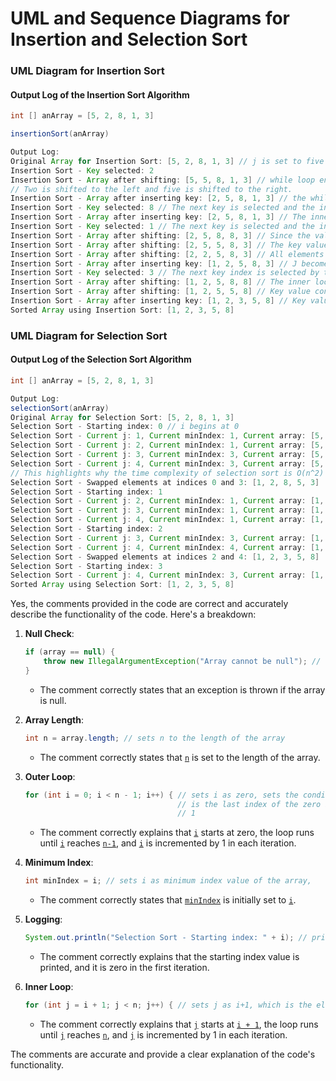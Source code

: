 # UML and Sequence Diagrams for Insertion and Selection Sort

### UML Diagram for Insertion Sort

#### Output Log of the Insertion Sort Algorithm
```java 
int [] anArray = [5, 2, 8, 1, 3]

insertionSort(anArray)

Output Log:
Original Array for Insertion Sort: [5, 2, 8, 1, 3] // j is set to five and key is set to two 
Insertion Sort - Key selected: 2
Insertion Sort - Array after shifting: [5, 5, 8, 1, 3] // while loop encounters the condition array[j] > key, so the value of the element at the current index of j is set to the value of the element at the current index of j+1. This effectively shifts the element at the current index of j to the right by one index to the current index value of the key. 
// Two is shifted to the left and five is shifted to the right.
Insertion Sort - Array after inserting key: [2, 5, 8, 1, 3] // the while loop ends and the value of the key is set to the value of the element at the current index of j+1. This completes the first incteration of the outer loop and i is incremented by one.
Insertion Sort - Key selected: 8 // The next key is selected and the inner loop condition is checked.
Insertion Sort - Array after inserting key: [2, 5, 8, 1, 3] // The inner loop condition is not met, since key is great than the value of the element at the current index of j, and the inner loop ends.
Insertion Sort - Key selected: 1 // The next key is selected and the inner loop condition is checked.
Insertion Sort - Array after shifting: [2, 5, 8, 8, 3] // Since the value of the key is less than the value of the element at the current index of j, the value of the element at the current index of j is set to the value of the element at the current index of j+1. This effectively shifts the element at the current index of j to the right by one index to the current index value of the key.
Insertion Sort - Array after shifting: [2, 5, 5, 8, 3] // The key value is one. This value is less than all other elements in the array so it continues to shift to the beginnig of the array. 
Insertion Sort - Array after shifting: [2, 2, 5, 8, 3] // All elements of array[j]  are greater than key so j is decremented by one each iteration of the inner loop and the key value is checked against the new array[j] value each time.
Insertion Sort - Array after inserting key: [1, 2, 5, 8, 3] // J becomes -1 when the key reaches the beginning of the array and the while loop ends.
Insertion Sort - Key selected: 3 // The next key index is selected by the outer loop
Insertion Sort - Array after shifting: [1, 2, 5, 8, 8] // The inner loop array[j] is greater than key so the value of the element at the current index of j, which is one index before because j is decremented by one, set to the value of the element at the current index of j+1. This shifts the elements to the left and compares each element to the key value until the inner loop conditional is no longer met.
Insertion Sort - Array after shifting: [1, 2, 5, 5, 8] // Key value continues to shift to the left until the inner loop conditional is no longer met.
Insertion Sort - Array after inserting key: [1, 2, 3, 5, 8] // Key value is greater than the value of the element at the current index of j so the inner loop ends and the key value is set to the value of the element at the current index of j+1.
Sorted Array using Insertion Sort: [1, 2, 3, 5, 8] 

```

### UML Diagram for Selection Sort
#### Output Log of the Selection Sort Algorithm

```java
int [] anArray = [5, 2, 8, 1, 3]

Output Log:
selectionSort(anArray)
Original Array for Selection Sort: [5, 2, 8, 1, 3]
Selection Sort - Starting index: 0 // i begins at 0
Selection Sort - Current j: 1, Current minIndex: 1, Current array: [5, 2, 8, 1, 3] // j begins at 1, minIndex is incremented to 1
Selection Sort - Current j: 2, Current minIndex: 1, Current array: [5, 2, 8, 1, 3] // inner loop continues until the end of the array (condition j < n)
Selection Sort - Current j: 3, Current minIndex: 3, Current array: [5, 2, 8, 1, 3] // element value one is less than the current minIndex value so minIndex is set to the j index. Boolean swapped is set to true.
Selection Sort - Current j: 4, Current minIndex: 3, Current array: [5, 2, 8, 1, 3] // j continues to the end of the array. 
// This highlights why the time complexity of selection sort is O(n^2) as it has to iterate through the array entirely in the inner loop as each element [i] of the outer loop is compared to the all of the other elements of the array using the inner loop during each iteration of the outer loop.
Selection Sort - Swapped elements at indices 0 and 3: [1, 2, 8, 5, 3]
Selection Sort - Starting index: 1
Selection Sort - Current j: 2, Current minIndex: 1, Current array: [1, 2, 8, 5, 3]
Selection Sort - Current j: 3, Current minIndex: 1, Current array: [1, 2, 8, 5, 3]
Selection Sort - Current j: 4, Current minIndex: 1, Current array: [1, 2, 8, 5, 3]
Selection Sort - Starting index: 2
Selection Sort - Current j: 3, Current minIndex: 3, Current array: [1, 2, 8, 5, 3]
Selection Sort - Current j: 4, Current minIndex: 4, Current array: [1, 2, 8, 5, 3]
Selection Sort - Swapped elements at indices 2 and 4: [1, 2, 3, 5, 8]
Selection Sort - Starting index: 3
Selection Sort - Current j: 4, Current minIndex: 3, Current array: [1, 2, 3, 5, 8]
Sorted Array using Selection Sort: [1, 2, 3, 5, 8]
```

Yes, the comments provided in the code are correct and accurately describe the functionality of the code. Here's a breakdown:

1. **Null Check**:
    ```java
    if (array == null) {
        throw new IllegalArgumentException("Array cannot be null"); // throws an exception if the array is null
    }
    ```
    - The comment correctly states that an exception is thrown if the array is null.

2. **Array Length**:
    ```java
    int n = array.length; // sets n to the length of the array
    ```
    - The comment correctly states that [`n`](command:_github.copilot.openSymbolFromReferences?%5B%22%22%2C%5B%7B%22uri%22%3A%7B%22scheme%22%3A%22file%22%2C%22authority%22%3A%22%22%2C%22path%22%3A%22%2Fe%3A%2FCis232Decoupled%2FRecursionSortingProject%2Fsrc%2FAssignment%2FSortAlgo%2FInsertionAndSelectionSort.java%22%2C%22query%22%3A%22%22%2C%22fragment%22%3A%22%22%7D%2C%22pos%22%3A%7B%22line%22%3A31%2C%22character%22%3A12%7D%7D%5D%2C%222c7086ff-dd3a-4b95-8c4b-fd42667ee015%22%5D "Go to definition") is set to the length of the array.

3. **Outer Loop**:
    ```java
    for (int i = 0; i < n - 1; i++) { // sets i as zero, sets the condition for i to stop when it reaches n-1, which
                                      // is the last index of the zero indexed array, and sets the increment of i by
                                      // 1
    ```
    - The comment correctly explains that [`i`](command:_github.copilot.openSymbolFromReferences?%5B%22%22%2C%5B%7B%22uri%22%3A%7B%22scheme%22%3A%22file%22%2C%22authority%22%3A%22%22%2C%22path%22%3A%22%2Fe%3A%2FCis232Decoupled%2FRecursionSortingProject%2Fsrc%2FAssignment%2FSortAlgo%2FInsertionAndSelectionSort.java%22%2C%22query%22%3A%22%22%2C%22fragment%22%3A%22%22%7D%2C%22pos%22%3A%7B%22line%22%3A32%2C%22character%22%3A17%7D%7D%5D%2C%222c7086ff-dd3a-4b95-8c4b-fd42667ee015%22%5D "Go to definition") starts at zero, the loop runs until [`i`](command:_github.copilot.openSymbolFromReferences?%5B%22%22%2C%5B%7B%22uri%22%3A%7B%22scheme%22%3A%22file%22%2C%22authority%22%3A%22%22%2C%22path%22%3A%22%2Fe%3A%2FCis232Decoupled%2FRecursionSortingProject%2Fsrc%2FAssignment%2FSortAlgo%2FInsertionAndSelectionSort.java%22%2C%22query%22%3A%22%22%2C%22fragment%22%3A%22%22%7D%2C%22pos%22%3A%7B%22line%22%3A32%2C%22character%22%3A17%7D%7D%5D%2C%222c7086ff-dd3a-4b95-8c4b-fd42667ee015%22%5D "Go to definition") reaches [`n-1`](command:_github.copilot.openSymbolFromReferences?%5B%22%22%2C%5B%7B%22uri%22%3A%7B%22scheme%22%3A%22file%22%2C%22authority%22%3A%22%22%2C%22path%22%3A%22%2Fe%3A%2FCis232Decoupled%2FRecursionSortingProject%2Fsrc%2FAssignment%2FSortAlgo%2FInsertionAndSelectionSort.java%22%2C%22query%22%3A%22%22%2C%22fragment%22%3A%22%22%7D%2C%22pos%22%3A%7B%22line%22%3A31%2C%22character%22%3A12%7D%7D%5D%2C%222c7086ff-dd3a-4b95-8c4b-fd42667ee015%22%5D "Go to definition"), and [`i`](command:_github.copilot.openSymbolFromReferences?%5B%22%22%2C%5B%7B%22uri%22%3A%7B%22scheme%22%3A%22file%22%2C%22authority%22%3A%22%22%2C%22path%22%3A%22%2Fe%3A%2FCis232Decoupled%2FRecursionSortingProject%2Fsrc%2FAssignment%2FSortAlgo%2FInsertionAndSelectionSort.java%22%2C%22query%22%3A%22%22%2C%22fragment%22%3A%22%22%7D%2C%22pos%22%3A%7B%22line%22%3A32%2C%22character%22%3A17%7D%7D%5D%2C%222c7086ff-dd3a-4b95-8c4b-fd42667ee015%22%5D "Go to definition") is incremented by 1 in each iteration.

4. **Minimum Index**:
    ```java
    int minIndex = i; // sets i as minimum index value of the array,
    ```
    - The comment correctly states that [`minIndex`](command:_github.copilot.openSymbolFromReferences?%5B%22%22%2C%5B%7B%22uri%22%3A%7B%22scheme%22%3A%22file%22%2C%22authority%22%3A%22%22%2C%22path%22%3A%22%2Fe%3A%2FCis232Decoupled%2FRecursionSortingProject%2Fsrc%2FAssignment%2FSortAlgo%2FInsertionAndSelectionSort.java%22%2C%22query%22%3A%22%22%2C%22fragment%22%3A%22%22%7D%2C%22pos%22%3A%7B%22line%22%3A35%2C%22character%22%3A16%7D%7D%5D%2C%222c7086ff-dd3a-4b95-8c4b-fd42667ee015%22%5D "Go to definition") is initially set to [`i`](command:_github.copilot.openSymbolFromReferences?%5B%22%22%2C%5B%7B%22uri%22%3A%7B%22scheme%22%3A%22file%22%2C%22authority%22%3A%22%22%2C%22path%22%3A%22%2Fe%3A%2FCis232Decoupled%2FRecursionSortingProject%2Fsrc%2FAssignment%2FSortAlgo%2FInsertionAndSelectionSort.java%22%2C%22query%22%3A%22%22%2C%22fragment%22%3A%22%22%7D%2C%22pos%22%3A%7B%22line%22%3A32%2C%22character%22%3A17%7D%7D%5D%2C%222c7086ff-dd3a-4b95-8c4b-fd42667ee015%22%5D "Go to definition").

5. **Logging**:
    ```java
    System.out.println("Selection Sort - Starting index: " + i); // prints the starting index value of the array, which is always zero in the first logging since the loop is only in the first iteration
    ```
    - The comment correctly explains that the starting index value is printed, and it is zero in the first iteration.

6. **Inner Loop**:
    ```java
    for (int j = i + 1; j < n; j++) { // sets j as i+1, which is the element one index ahead of i, sets the condition for j to stop when it reaches the value of n, which is the total length of the array. This is set to this value because j is an index value ahead of i, so it will reach the last index of the array, and sets the increment of j by 1
    ```
    - The comment correctly explains that [`j`](command:_github.copilot.openSymbolFromReferences?%5B%22%22%2C%5B%7B%22uri%22%3A%7B%22scheme%22%3A%22file%22%2C%22authority%22%3A%22%22%2C%22path%22%3A%22%2Fe%3A%2FCis232Decoupled%2FRecursionSortingProject%2Fsrc%2FAssignment%2FSortAlgo%2FInsertionAndSelectionSort.java%22%2C%22query%22%3A%22%22%2C%22fragment%22%3A%22%22%7D%2C%22pos%22%3A%7B%22line%22%3A38%2C%22character%22%3A21%7D%7D%5D%2C%222c7086ff-dd3a-4b95-8c4b-fd42667ee015%22%5D "Go to definition") starts at [`i + 1`](command:_github.copilot.openSymbolFromReferences?%5B%22%22%2C%5B%7B%22uri%22%3A%7B%22scheme%22%3A%22file%22%2C%22authority%22%3A%22%22%2C%22path%22%3A%22%2Fe%3A%2FCis232Decoupled%2FRecursionSortingProject%2Fsrc%2FAssignment%2FSortAlgo%2FInsertionAndSelectionSort.java%22%2C%22query%22%3A%22%22%2C%22fragment%22%3A%22%22%7D%2C%22pos%22%3A%7B%22line%22%3A32%2C%22character%22%3A17%7D%7D%5D%2C%222c7086ff-dd3a-4b95-8c4b-fd42667ee015%22%5D "Go to definition"), the loop runs until [`j`](command:_github.copilot.openSymbolFromReferences?%5B%22%22%2C%5B%7B%22uri%22%3A%7B%22scheme%22%3A%22file%22%2C%22authority%22%3A%22%22%2C%22path%22%3A%22%2Fe%3A%2FCis232Decoupled%2FRecursionSortingProject%2Fsrc%2FAssignment%2FSortAlgo%2FInsertionAndSelectionSort.java%22%2C%22query%22%3A%22%22%2C%22fragment%22%3A%22%22%7D%2C%22pos%22%3A%7B%22line%22%3A38%2C%22character%22%3A21%7D%7D%5D%2C%222c7086ff-dd3a-4b95-8c4b-fd42667ee015%22%5D "Go to definition") reaches [`n`](command:_github.copilot.openSymbolFromReferences?%5B%22%22%2C%5B%7B%22uri%22%3A%7B%22scheme%22%3A%22file%22%2C%22authority%22%3A%22%22%2C%22path%22%3A%22%2Fe%3A%2FCis232Decoupled%2FRecursionSortingProject%2Fsrc%2FAssignment%2FSortAlgo%2FInsertionAndSelectionSort.java%22%2C%22query%22%3A%22%22%2C%22fragment%22%3A%22%22%7D%2C%22pos%22%3A%7B%22line%22%3A31%2C%22character%22%3A12%7D%7D%5D%2C%222c7086ff-dd3a-4b95-8c4b-fd42667ee015%22%5D "Go to definition"), and [`j`](command:_github.copilot.openSymbolFromReferences?%5B%22%22%2C%5B%7B%22uri%22%3A%7B%22scheme%22%3A%22file%22%2C%22authority%22%3A%22%22%2C%22path%22%3A%22%2Fe%3A%2FCis232Decoupled%2FRecursionSortingProject%2Fsrc%2FAssignment%2FSortAlgo%2FInsertionAndSelectionSort.java%22%2C%22query%22%3A%22%22%2C%22fragment%22%3A%22%22%7D%2C%22pos%22%3A%7B%22line%22%3A38%2C%22character%22%3A21%7D%7D%5D%2C%222c7086ff-dd3a-4b95-8c4b-fd42667ee015%22%5D "Go to definition") is incremented by 1 in each iteration.

The comments are accurate and provide a clear explanation of the code's functionality.